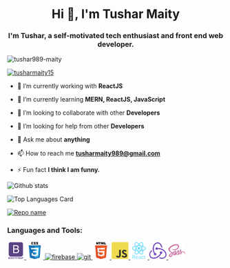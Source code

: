 <h1 align="center">Hi 👋, I'm Tushar Maity</h1>
<h3 align="center">I'm Tushar, a self-motivated tech enthusiast and front end web developer.</h3>

<p align="left"> <img src="https://komarev.com/ghpvc/?username=tushar989-maity&label=Profile%20views&color=0e75b6&style=flat" alt="tushar989-maity" /> </p>

<p align="left"> <a href="https://twitter.com/tusharmaity15" target="blank"><img src="https://img.shields.io/twitter/follow/tusharmaity15?logo=twitter&style=for-the-badge" alt="tusharmaity15" /></a> </p>

- 🔭 I’m currently working with **ReactJS**

- 🌱 I’m currently learning **MERN, ReactJS, JavaScript**

- 👯 I’m looking to collaborate with other **Developers**

- 🤝 I’m looking for help from other **Developers**

- 💬 Ask me about **anything**

- 📫 How to reach me **tusharmaity989@gmail.com**

- ⚡ Fun fact **I think I am funny.**

![Github stats](https://github-readme-stats.vercel.app/api?username=Tushar-Maity&theme=highcontrast&show_icons=true&count_private=true)

![Top Languages Card](https://github-readme-stats.vercel.app/api/top-langs/?username=Tushar-Maity&layout=compact)

[![Repo name](https://github-readme-stats.vercel.app/api/pin/?username=Tushar-Maity&repo=repo-name&show_owner=true)](https://github.com/Tushar-Maity/repo-name)

<h3 align="left">Languages and Tools:</h3>
<p align="left"> <a href="https://getbootstrap.com" target="_blank"> <img src="https://raw.githubusercontent.com/devicons/devicon/master/icons/bootstrap/bootstrap-plain-wordmark.svg" alt="bootstrap" width="40" height="40"/> </a> <a href="https://www.w3schools.com/css/" target="_blank"> <img src="https://raw.githubusercontent.com/devicons/devicon/master/icons/css3/css3-original-wordmark.svg" alt="css3" width="40" height="40"/> </a> <a href="https://firebase.google.com/" target="_blank"> <img src="https://www.vectorlogo.zone/logos/firebase/firebase-icon.svg" alt="firebase" width="40" height="40"/> </a> <a href="https://git-scm.com/" target="_blank"> <img src="https://www.vectorlogo.zone/logos/git-scm/git-scm-icon.svg" alt="git" width="40" height="40"/> </a> <a href="https://www.w3.org/html/" target="_blank"> <img src="https://raw.githubusercontent.com/devicons/devicon/master/icons/html5/html5-original-wordmark.svg" alt="html5" width="40" height="40"/> </a> <a href="https://developer.mozilla.org/en-US/docs/Web/JavaScript" target="_blank"> <img src="https://raw.githubusercontent.com/devicons/devicon/master/icons/javascript/javascript-original.svg" alt="javascript" width="40" height="40"/> </a> <a href="https://reactjs.org/" target="_blank"> <img src="https://raw.githubusercontent.com/devicons/devicon/master/icons/react/react-original-wordmark.svg" alt="react" width="40" height="40"/> </a> <a href="https://redux.js.org" target="_blank"> <img src="https://raw.githubusercontent.com/devicons/devicon/master/icons/redux/redux-original.svg" alt="redux" width="40" height="40"/> </a> <a href="https://sass-lang.com" target="_blank"> <img src="https://raw.githubusercontent.com/devicons/devicon/master/icons/sass/sass-original.svg" alt="sass" width="40" height="40"/> </a> </p>
